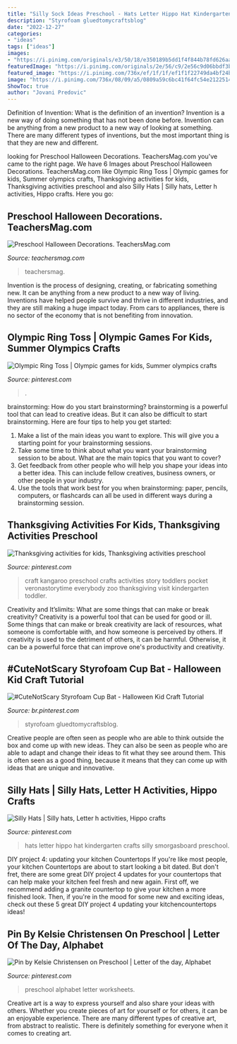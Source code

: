 ```yaml
---
title: "Silly Sock Ideas Preschool - Hats Letter Hippo Hat Kindergarten Crafts Silly Smorgasboard Preschool"
description: "Styrofoam gluedtomycraftsblog"
date: "2022-12-27"
categories:
- "ideas"
tags: ["ideas"]
images:
- "https://i.pinimg.com/originals/e3/50/18/e350189b5dd1f4f844b78fd626aa28ba.jpg"
featuredImage: "https://i.pinimg.com/originals/2e/56/c9/2e56c9d06bbdf3bbc2ace5b8fd007660.jpg"
featured_image: "https://i.pinimg.com/736x/ef/1f/1f/ef1f1f22749da4bf24b69d270440400f.jpg"
image: "https://i.pinimg.com/736x/08/09/a5/0809a59c6bc41f64fc54e2122514a985--kangaroo-craft-kangaroos.jpg"
ShowToc: true
author: "Jovani Predovic"
---
```



Definition of Invention: What is the definition of an invention?
Invention is a new way of doing something that has not been done before. Invention can be anything from a new product to a new way of looking at something. There are many different types of inventions, but the most important thing is that they are new and different.

	

		
looking for Preschool Halloween Decorations. TeachersMag.com you've came to the right page. We have 6 Images about Preschool Halloween Decorations. TeachersMag.com like Olympic Ring Toss | Olympic games for kids, Summer olympics crafts, Thanksgiving activities for kids, Thanksgiving activities preschool and also Silly Hats | Silly hats, Letter h activities, Hippo crafts. Here you go:
		
    
## Preschool Halloween Decorations. TeachersMag.com

<img loading=lazy src="http://teachersmag.com/wp-content/uploads/2019/11/Halloween-Door6-—-копия-764x1024.jpg" onerror="this.onerror=null;this.src='https://tse2.mm.bing.net/th?id=OIP.muDSbbBFjhyzXJz2WlwYzAHaJ7&amp;pid=15.1';" alt="Preschool Halloween Decorations. TeachersMag.com">

_Source: teachersmag.com_

>teachersmag. 

	

Invention is the process of designing, creating, or fabricating something new. It can be anything from a new product to a new way of living. Inventions have helped people survive and thrive in different industries, and they are still making a huge impact today. From cars to appliances, there is no sector of the economy that is not benefiting from innovation.

    
## Olympic Ring Toss | Olympic Games For Kids, Summer Olympics Crafts

<img loading=lazy src="https://i.pinimg.com/originals/e3/50/18/e350189b5dd1f4f844b78fd626aa28ba.jpg" onerror="this.onerror=null;this.src='https://tse3.mm.bing.net/th?id=OIP.HrEMbYLWoqnzr1cNOU7_TgHaLH&amp;pid=15.1';" alt="Olympic Ring Toss | Olympic games for kids, Summer olympics crafts">

_Source: pinterest.com_

>. 

	

brainstorming: How do you start brainstorming?
brainstorming is a powerful tool that can lead to creative ideas. But it can also be difficult to start brainstorming. Here are four tips to help you get started: 
1. Make a list of the main ideas you want to explore. This will give you a starting point for your brainstorming sessions.
2. Take some time to think about what you want your brainstorming session to be about. What are the main topics that you want to cover? 
3. Get feedback from other people who will help you shape your ideas into a better idea. This can include fellow creatives, business owners, or other people in your industry. 
4. Use the tools that work best for you when brainstorming: paper, pencils, computers, or flashcards can all be used in different ways during a brainstorming session.

    
## Thanksgiving Activities For Kids, Thanksgiving Activities Preschool

<img loading=lazy src="https://i.pinimg.com/736x/08/09/a5/0809a59c6bc41f64fc54e2122514a985--kangaroo-craft-kangaroos.jpg" onerror="this.onerror=null;this.src='https://tse3.mm.bing.net/th?id=OIP.c5EMO66zBQnfYeAGACQqgAHaJ3&amp;pid=15.1';" alt="Thanksgiving activities for kids, Thanksgiving activities preschool">

_Source: pinterest.com_

>craft kangaroo preschool crafts activities story toddlers pocket veronastorytime everybody zoo thanksgiving visit kindergarten toddler. 

	

Creativity and It’slimits: What are some things that can make or break creativity?
Creativity is a powerful tool that can be used for good or ill. Some things that can make or break creativity are lack of resources, what someone is comfortable with, and how someone is perceived by others. If creativity is used to the detriment of others, it can be harmful. Otherwise, it can be a powerful force that can improve one's productivity and creativity.

    
## #CuteNotScary Styrofoam Cup Bat - Halloween Kid Craft Tutorial

<img loading=lazy src="https://i.pinimg.com/originals/2e/56/c9/2e56c9d06bbdf3bbc2ace5b8fd007660.jpg" onerror="this.onerror=null;this.src='https://tse1.mm.bing.net/th?id=OIP.Pk6U0B4fNVHndZxwOlJLAgHaLH&amp;pid=15.1';" alt="#CuteNotScary Styrofoam Cup Bat - Halloween Kid Craft Tutorial">

_Source: br.pinterest.com_

>styrofoam gluedtomycraftsblog. 

	

Creative people are often seen as people who are able to think outside the box and come up with new ideas. They can also be seen as people who are able to adapt and change their ideas to fit what they see around them. This is often seen as a good thing, because it means that they can come up with ideas that are unique and innovative.

    
## Silly Hats | Silly Hats, Letter H Activities, Hippo Crafts

<img loading=lazy src="https://i.pinimg.com/originals/7d/c1/6d/7dc16d937c4bead249be9c953d8b90d3.jpg" onerror="this.onerror=null;this.src='https://tse3.mm.bing.net/th?id=OIP.EDsmNX1E9nLV5nG9JZiUdwAAAA&amp;pid=15.1';" alt="Silly Hats | Silly hats, Letter h activities, Hippo crafts">

_Source: pinterest.com_

>hats letter hippo hat kindergarten crafts silly smorgasboard preschool. 

	

DIY project 4: updating your kitchen Countertops
If you're like most people, your kitchen Countertops are about to start looking a bit dated. But don't fret, there are some great DIY project 4 updates for your countertops that can help make your kitchen feel fresh and new again. First off, we recommend adding a granite countertop to give your kitchen a more finished look. Then, if you're in the mood for some new and exciting ideas, check out these 5 great DIY project 4 updating your kitchencountertops ideas!

    
## Pin By Kelsie Christensen On Preschool | Letter Of The Day, Alphabet

<img loading=lazy src="https://i.pinimg.com/736x/ef/1f/1f/ef1f1f22749da4bf24b69d270440400f.jpg" onerror="this.onerror=null;this.src='https://tse3.mm.bing.net/th?id=OIP.bvpBOCkSEgEvLNo3AHsexQHaKh&amp;pid=15.1';" alt="Pin by Kelsie Christensen on Preschool | Letter of the day, Alphabet">

_Source: pinterest.com_

>preschool alphabet letter worksheets. 

	

Creative art is a way to express yourself and also share your ideas with others. Whether you create pieces of art for yourself or for others, it can be an enjoyable experience. There are many different types of creative art, from abstract to realistic. There is definitely something for everyone when it comes to creating art.

